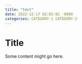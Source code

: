 ```yaml
---
title: "test"
date: 2022-12-17 02:02:02 -0000
categories: CATEGORY-1 CATEGORY-2
---
```


# Title

Some content might go here.
